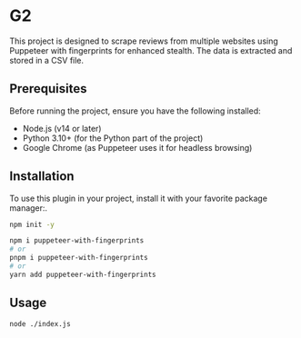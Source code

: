 # G2

This project is designed to scrape reviews from multiple websites using Puppeteer with fingerprints for enhanced stealth. The data is extracted and stored in a CSV file.

## Prerequisites
Before running the project, ensure you have the following installed:

- Node.js (v14 or later)
- Python 3.10+ (for the Python part of the project)
- Google Chrome (as Puppeteer uses it for headless browsing)

## Installation

To use this plugin in your project, install it with your favorite package manager:.

```bash
npm init -y

npm i puppeteer-with-fingerprints
# or
pnpm i puppeteer-with-fingerprints
# or
yarn add puppeteer-with-fingerprints
```

## Usage

```Command Prompt
node ./index.js
```

